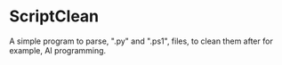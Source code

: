 # ScriptClean
A simple program to parse, ".py" and ".ps1", files, to clean them after for example, AI programming.
